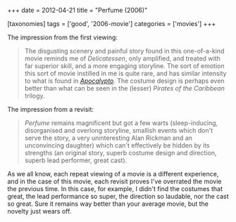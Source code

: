 +++
date = 2012-04-21
title = "Perfume (2006)"

[taxonomies]
tags = ['good', '2006-movie']
categories = ['movies']
+++

The impression from the first viewing:

> The disgusting scenery and painful story found in this one-of-a-kind
> movie reminds me of *Delicatessen*, only amplified, and treated with
> far superior skill, and a more engaging storyline. The sort of emotion
> this sort of movie instilled in me is quite rare, and has similar
> intensity to what is found in [*Apocalypto*]. The costume design is
> perhaps even better than what can be seen in the (lesser) *Pirates of
> the Caribbean* trilogy.

The impression from a revisit:

> *Perfume* remains magnificent but got a few warts (sleep-inducing,
> disorganised and overlong storyline, smallish events which don't
> serve the story, a very uninteresting Alan Rickman and an unconvincing
> daughter) which can't effectively be hidden by its strengths (an
> original story, superb costume design and direction, superb lead
> performer, great cast).

As we all know, each repeat viewing of a movie is a different
experience, and in the case of this movie, each revisit proves I've
overrated the movie the previous time. In this case, for example, I
didn't find the costumes that great, the lead performance so super, the
direction so laudable, nor the cast so great. Sure it remains way better
than your average movie, but the novelty just wears off.

  [*Apocalypto*]: http://tshepang.net/apocalypto-2006
